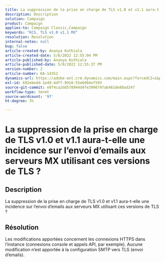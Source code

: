 ```yaml
---
title: La suppression de la prise en charge de TLS v1.0 et v1.1 aura-t-elle une incidence sur l’envoi d’emails aux serveurs MX utilisant ces versions de TLS ?
description: Description
solution: Campaign
product: Campaign
applies-to: Campaign Classic,Campaign
keywords: "KCS, TLS v1.0 v1.1 MX"
resolution: Resolution
internal-notes: null
bug: false
article-created-by: Ananya Kuthiala
article-created-date: 5/8/2022 12:55:04 PM
article-published-by: Ananya Kuthiala
article-published-date: 5/8/2022 12:55:37 PM
version-number: 2
article-number: KA-14352
dynamics-url: https://adobe-ent.crm.dynamics.com/main.aspx?forceUCI=1&pagetype=entityrecord&etn=knowledgearticle&id=7703cd11-cece-ec11-a7b5-0022480a8e40
exl-id: 692ebedd-1e49-4dff-9910-55e6904ef593
source-git-commit: e8f4ca2dd578944d4fe399074fab461de88ad247
workflow-type: tm+mt
source-wordcount: '97'
ht-degree: 3%

---
```


# La suppression de la prise en charge de TLS v1.0 et v1.1 aura-t-elle une incidence sur l’envoi d’emails aux serveurs MX utilisant ces versions de TLS ?

## Description


La suppression de la prise en charge de TLS v1.0 et v1.1 aura-t-elle une incidence sur l’envoi d’emails aux serveurs MX utilisant ces versions de TLS ?


## Résolution


Les modifications apportées concernent les connexions HTTPS dans l’instance (connexions console et appels API, par exemple). Aucune modification n’est apportée à la configuration SMTP vers TLS (envoi d’emails).
